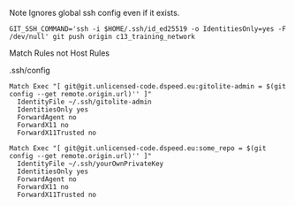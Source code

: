 Note Ignores global ssh config even if it exists.
```
GIT_SSH_COMMAND='ssh -i $HOME/.ssh/id_ed25519 -o IdentitiesOnly=yes -F /dev/null' git push origin c13_training_network
```

Match Rules not Host Rules

.ssh/config

```
Match Exec "[ git@git.unlicensed-code.dspeed.eu:gitolite-admin = $(git config --get remote.origin.url)'' ]"
  IdentityFile ~/.ssh/gitolite-admin
  IdentitiesOnly yes
  ForwardAgent no
  ForwardX11 no
  ForwardX11Trusted no

Match Exec "[ git@git.unlicensed-code.dspeed.eu:some_repo = $(git config --get remote.origin.url)'' ]"
  IdentityFile ~/.ssh/yourOwnPrivateKey
  IdentitiesOnly yes
  ForwardAgent no
  ForwardX11 no
  ForwardX11Trusted no
```
